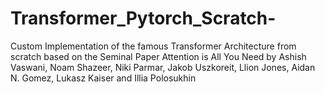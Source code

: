 # Transformer_Pytorch_Scratch-
Custom Implementation of the famous Transformer Architecture from scratch based on the Seminal Paper Attention is All You Need by Ashish Vaswani, Noam Shazeer, Niki Parmar, Jakob Uszkoreit, Llion Jones, Aidan N. Gomez, Lukasz Kaiser and Illia Polosukhin

